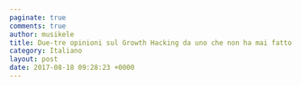 ```yaml
---
paginate: true
comments: true
author: musikele
title: Due-tre opinioni sul Growth Hacking da uno che non ha mai fatto nulla di marketing
category: Italiano
layout: post
date: 2017-08-18 09:28:23 +0000
---
```

